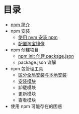 # 目录

- [npm 简介](https://github.com/dkvirus/dva/blob/master/book/npm/1%20npm%20%E7%AE%80%E4%BB%8B.md "npm 简介")
- npm 安装
    - [使用 nvm 安装 npm](https://github.com/dkvirus/dva/blob/master/book/npm/2.1%20%E4%BD%BF%E7%94%A8%20nvm%20%E5%AE%89%E8%A3%85%20npm.md "使用 nvm 安装 npm")
    - [配置淘宝镜像](https://github.com/dkvirus/dva/blob/master/book/npm/2.2%20%E9%85%8D%E7%BD%AE%E6%B7%98%E5%AE%9D%E9%95%9C%E5%83%8F.md "配置淘宝镜像")
- npm 创建项目
    - [npm init 创建 package.json](https://github.com/dkvirus/dva/blob/master/book/npm/3.1%20npm%20init%20%E4%BD%BF%E7%94%A8.md "npm init 创建 package.json")
    - package.json 详解
- npm 包管理工具
    - [区分全局安装与本地安装](https://github.com/dkvirus/dva/blob/master/book/npm/4.1%20%E5%8C%BA%E5%88%86%E5%85%A8%E5%B1%80%E5%AE%89%E8%A3%85%E4%B8%8E%E6%9C%AC%E5%9C%B0%E5%AE%89%E8%A3%85.md "区分全局安装与本地安装")
    - [安装模块](https://github.com/dkvirus/dva/blob/master/book/npm/4.2%20%E5%AE%89%E8%A3%85%E6%A8%A1%E5%9D%97.md "安装模块")
    - 卸载模块
    - 更新模块
    - 查看模块
- 使用 npm 可能存在的困惑